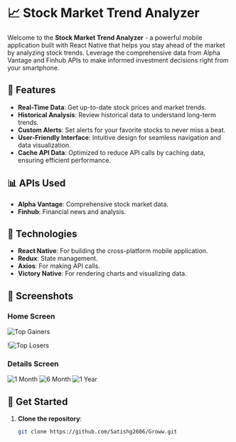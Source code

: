 # 📈 Stock Market Trend Analyzer

Welcome to the **Stock Market Trend Analyzer** - a powerful mobile application built with React Native that helps you stay ahead of the market by analyzing stock trends. Leverage the comprehensive data from Alpha Vantage and Finhub APIs to make informed investment decisions right from your smartphone.

## 🚀 Features

- **Real-Time Data**: Get up-to-date stock prices and market trends.
- **Historical Analysis**: Review historical data to understand long-term trends.
- **Custom Alerts**: Set alerts for your favorite stocks to never miss a beat.
- **User-Friendly Interface**: Intuitive design for seamless navigation and data visualization.
- **Cache API Data**: Optimized to reduce API calls by caching data, ensuring efficient performance.

## 📊 APIs Used

- **Alpha Vantage**: Comprehensive stock market data.
- **Finhub**: Financial news and analysis.

## 🔧 Technologies

- **React Native**: For building the cross-platform mobile application.
- **Redux**: State management.
- **Axios**: For making API calls.
- **Victory Native**: For rendering charts and visualizing data.

## 📱 Screenshots

### Home Screen 
![Top Gainers](./app/assets/images/sc2.jpg)

!![Top Losers](./app/assets/images/sc1.jpg)

### Details Screen
![1 Month ](./app/assets/images/sc3.jpg)
![6 Month ](./app/assets/images/sc4.jpg)
![1 Year ](./app/assets/images/sc5.jpg)



## 🌟 Get Started

1. **Clone the repository**: 
   ```sh
   git clone https://github.com/Satishg2606/Groww.git

